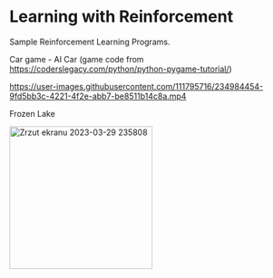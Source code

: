 # Learning with Reinforcement

Sample Reinforcement Learning Programs.

Car game - AI Car (game code from https://coderslegacy.com/python/python-pygame-tutorial/)

https://user-images.githubusercontent.com/111795716/234984454-9fd5bb3c-4221-4f2e-abb7-be8511b14c8a.mp4

Frozen Lake 

<img width="252" alt="Zrzut ekranu 2023-03-29 235808" src="https://user-images.githubusercontent.com/111795716/228677273-24ed3edf-177b-4f0f-871e-827367cade46.png">
